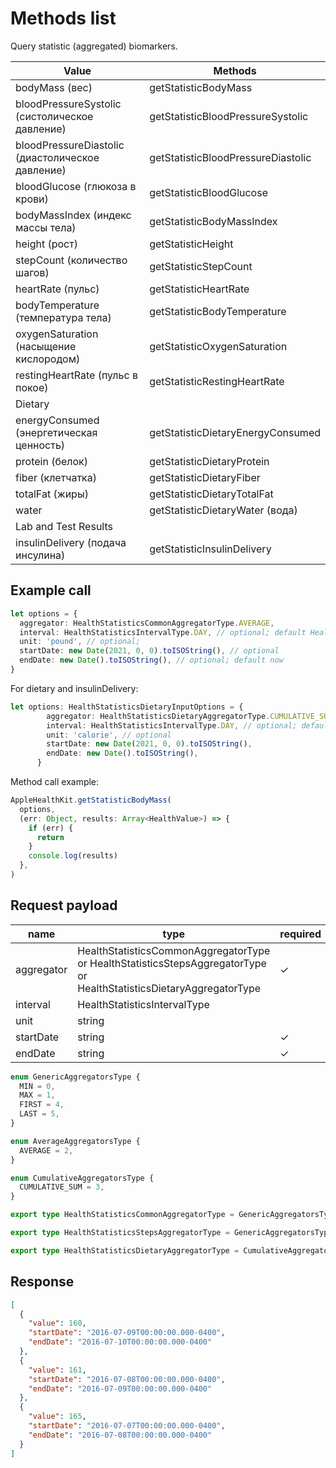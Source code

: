 # Methods list

Query statistic (aggregated) biomarkers.

|Value|Methods|
|---|---|
|bodyMass (вес)|getStatisticBodyMass|
|bloodPressureSystolic (систолическое давление)|getStatisticBloodPressureSystolic|
|bloodPressureDiastolic (диастолическое давление)|getStatisticBloodPressureDiastolic|
|bloodGlucose (глюкоза в крови)|getStatisticBloodGlucose|
|bodyMassIndex (индекс массы тела)|getStatisticBodyMassIndex|
|height (рост)|getStatisticHeight|
|stepCount (количество шагов)|getStatisticStepCount|
|heartRate (пульс)|getStatisticHeartRate|
|bodyTemperature (температура тела)|getStatisticBodyTemperature|
|oxygenSaturation (насыщение кислородом)|getStatisticOxygenSaturation|
|restingHeartRate (пульс в покое)|getStatisticRestingHeartRate|
|Dietary| |
|energyConsumed (энергетическая ценность)|getStatisticDietaryEnergyConsumed|
|protein (белок)|getStatisticDietaryProtein|
|fiber (клетчатка)|getStatisticDietaryFiber|
|totalFat (жиры)|getStatisticDietaryTotalFat|
|water|getStatisticDietaryWater (вода)|
|Lab and Test Results||
|insulinDelivery (подача инсулина)|getStatisticInsulinDelivery|



## Example call

```typescript
let options = {
  aggregator: HealthStatisticsCommonAggregatorType.AVERAGE,
  interval: HealthStatisticsIntervalType.DAY, // optional; default HealthStatisticsIntervalType.MONTH
  unit: 'pound', // optional;
  startDate: new Date(2021, 0, 0).toISOString(), // optional
  endDate: new Date().toISOString(), // optional; default now
}
```
For dietary and insulinDelivery:
```typescript
let options: HealthStatisticsDietaryInputOptions = {
        aggregator: HealthStatisticsDietaryAggregatorType.CUMULATIVE_SUM,
        interval: HealthStatisticsIntervalType.DAY, // optional; default HealthStatisticsIntervalType.MONTH
        unit: 'calorie', // optional
        startDate: new Date(2021, 0, 0).toISOString(),
        endDate: new Date().toISOString(),
      }
```

Method call example:

```typescript
AppleHealthKit.getStatisticBodyMass(
  options,
  (err: Object, results: Array<HealthValue>) => {
    if (err) {
      return
    }
    console.log(results)
  },
)
```


## Request payload

|name|type|required|
|---|---|---|
|aggregator|HealthStatisticsCommonAggregatorType or HealthStatisticsStepsAggregatorType or HealthStatisticsDietaryAggregatorType|✓|
|interval|HealthStatisticsIntervalType||
|unit|string||
|startDate|string|✓|
|endDate|string|✓|

```typescript
enum GenericAggregatorsType {
  MIN = 0,
  MAX = 1,
  FIRST = 4,
  LAST = 5,
}

enum AverageAggregatorsType {
  AVERAGE = 2,
}

enum CumulativeAggregatorsType {
  CUMULATIVE_SUM = 3,
}

export type HealthStatisticsCommonAggregatorType = GenericAggregatorsType | AverageAggregatorsType;

export type HealthStatisticsStepsAggregatorType = GenericAggregatorsType | CumulativeAggregatorsType;

export type HealthStatisticsDietaryAggregatorType = CumulativeAggregatorsType
```

## Response

```json
[
  {
    "value": 160,
    "startDate": "2016-07-09T00:00:00.000-0400",
    "endDate": "2016-07-10T00:00:00.000-0400"
  },
  {
    "value": 161,
    "startDate": "2016-07-08T00:00:00.000-0400",
    "endDate": "2016-07-09T00:00:00.000-0400"
  },
  {
    "value": 165,
    "startDate": "2016-07-07T00:00:00.000-0400",
    "endDate": "2016-07-08T00:00:00.000-0400"
  }
]
```
